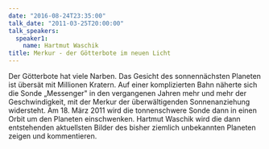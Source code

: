 ```yaml
---
date: "2016-08-24T23:35:00"
talk_date: "2011-03-25T20:00:00"
talk_speakers:
  speaker1:
    name: Hartmut Waschik
title: Merkur - der Götterbote im neuen Licht
---
```


Der Götterbote hat viele Narben. Das Gesicht des sonnennächsten Planeten ist übersät mit Millionen Kratern. Auf einer komplizierten Bahn näherte sich die Sonde „Messenger" in den vergangenen Jahren mehr und mehr der Geschwindigkeit, mit der Merkur der überwältigenden Sonnenanziehung widersteht. Am 18. März 2011 wird die tonnenschwere Sonde dann in einen Orbit um den Planeten einschwenken. Hartmut Waschik wird die dann entstehenden aktuellsten Bilder des bisher ziemlich unbekannten Planeten zeigen und kommentieren.
